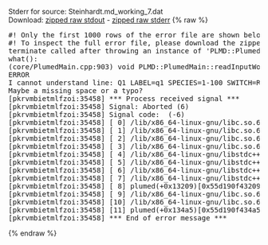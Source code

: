 Stderr for source:  Steinhardt.md_working_7.dat   
Download: [zipped raw stdout](Steinhardt.md_working_7.dat.plumed.stdout.txt.zip) - [zipped raw stderr](Steinhardt.md_working_7.dat.plumed.stderr.txt.zip) 
{% raw %}
<pre>
#! Only the first 1000 rows of the error file are shown below
#! To inspect the full error file, please download the zipped raw stderr file above
terminate called after throwing an instance of 'PLMD::Plumed::ExceptionError'
what():
(core/PlumedMain.cpp:903) void PLMD::PlumedMain::readInputWords(const std::vector<std::__cxx11::basic_string<char> >&)
ERROR
I cannot understand line: Q1 LABEL=q1 SPECIES=1-100 SWITCH=RATIONAL D_0=2.0 R_0=1.0 MEAN
Maybe a missing space or a typo?
[pkrvmbietmlfzoi:35458] *** Process received signal ***
[pkrvmbietmlfzoi:35458] Signal: Aborted (6)
[pkrvmbietmlfzoi:35458] Signal code:  (-6)
[pkrvmbietmlfzoi:35458] [ 0] /lib/x86_64-linux-gnu/libc.so.6(+0x45330)[0x7f6280a45330]
[pkrvmbietmlfzoi:35458] [ 1] /lib/x86_64-linux-gnu/libc.so.6(pthread_kill+0x11c)[0x7f6280a9eb2c]
[pkrvmbietmlfzoi:35458] [ 2] /lib/x86_64-linux-gnu/libc.so.6(gsignal+0x1e)[0x7f6280a4527e]
[pkrvmbietmlfzoi:35458] [ 3] /lib/x86_64-linux-gnu/libc.so.6(abort+0xdf)[0x7f6280a288ff]
[pkrvmbietmlfzoi:35458] [ 4] /lib/x86_64-linux-gnu/libstdc++.so.6(+0xa5ff5)[0x7f6280ea5ff5]
[pkrvmbietmlfzoi:35458] [ 5] /lib/x86_64-linux-gnu/libstdc++.so.6(+0xbb0da)[0x7f6280ebb0da]
[pkrvmbietmlfzoi:35458] [ 6] /lib/x86_64-linux-gnu/libstdc++.so.6(_ZSt10unexpectedv+0x0)[0x7f6280ea5a55]
[pkrvmbietmlfzoi:35458] [ 7] /lib/x86_64-linux-gnu/libstdc++.so.6(+0xa5a6f)[0x7f6280ea5a6f]
[pkrvmbietmlfzoi:35458] [ 8] plumed(+0x13209)[0x55d190f43209]
[pkrvmbietmlfzoi:35458] [ 9] /lib/x86_64-linux-gnu/libc.so.6(+0x2a1ca)[0x7f6280a2a1ca]
[pkrvmbietmlfzoi:35458] [10] /lib/x86_64-linux-gnu/libc.so.6(__libc_start_main+0x8b)[0x7f6280a2a28b]
[pkrvmbietmlfzoi:35458] [11] plumed(+0x134a5)[0x55d190f434a5]
[pkrvmbietmlfzoi:35458] *** End of error message ***
</pre>
{% endraw %}
